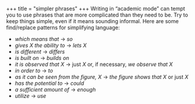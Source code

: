 +++
title = "simpler phrases"
+++
Writing in “academic mode” can tempt you to use phrases that are more complicated than they need to be.
Try to keep things simple, even if it means sounding informal.
Here are some find/replace patterns for simplifying language:

- *which means that* → *so*
- *gives X the ability to* → *lets X*
- *is different* → *differs*
- *is built on* → *builds on*
- *it is observed that X* → just *X* or, if necessary, *we observe that X*
- *in order to* → *to*
- *as it can be seen from the figure, X* → *the figure shows that X* or just *X*
- *has the potential to* → *could*
- *a sufficient amount of* → *enough*
- *utilize* → *use*
